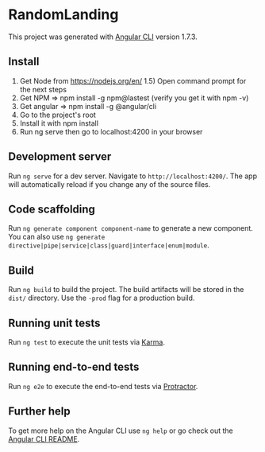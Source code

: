 # RandomLanding

This project was generated with [Angular CLI](https://github.com/angular/angular-cli) version 1.7.3.

## Install

1) Get Node from https://nodejs.org/en/
1.5) Open command prompt for the next steps
2) Get NPM => npm install -g npm@lastest (verify you get it with npm -v)
3) Get angular => npm install -g @angular/cli
4) Go to the project's root
5) Install it with npm install
6) Run ng serve then go to localhost:4200 in your browser

## Development server

Run `ng serve` for a dev server. Navigate to `http://localhost:4200/`. The app will automatically reload if you change any of the source files.

## Code scaffolding

Run `ng generate component component-name` to generate a new component. You can also use `ng generate directive|pipe|service|class|guard|interface|enum|module`.

## Build

Run `ng build` to build the project. The build artifacts will be stored in the `dist/` directory. Use the `-prod` flag for a production build.

## Running unit tests

Run `ng test` to execute the unit tests via [Karma](https://karma-runner.github.io).

## Running end-to-end tests

Run `ng e2e` to execute the end-to-end tests via [Protractor](http://www.protractortest.org/).

## Further help

To get more help on the Angular CLI use `ng help` or go check out the [Angular CLI README](https://github.com/angular/angular-cli/blob/master/README.md).
